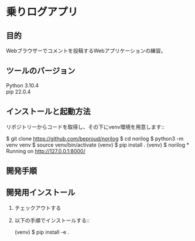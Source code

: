# 乗りログアプリ


## 目的

Webブラウザーでコメントを投稿するWebアプリケーションの練習。

## ツールのバージョン

Python     3.10.4<br>
pip        22.0.4


## インストールと起動方法


リポジトリーからコードを取得し、その下にvenv環境を用意します::

   $ git clone https://github.com/beproud/norilog
   $ cd norilog
   $ python3 -m venv venv
   $ source venv/bin/activate
   (venv) $ pip install .
   (venv) $ norilog
    * Running on http://127.0.0.1:8000/


## 開発手順


## 開発用インストール
1. チェックアウトする
2. 以下の手順でインストールする::

     (venv) $ pip install -e .
